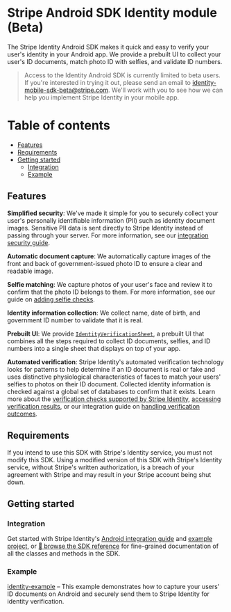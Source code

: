 # Stripe Android SDK Identity module (Beta)
The Stripe Identity Android SDK makes it quick and easy to verify your user's identity in your Android app. We provide a prebuilt UI to collect your user's ID documents, match photo ID with selfies, and validate ID numbers.

> Access to the Identity Android SDK is currently limited to beta users. If you're interested in trying it out, please send an email to <identity-mobile-sdk-beta@stripe.com>. We'll work with you to see how we can help you implement Stripe Identity in your mobile app.

# Table of contents

<!--ts-->
* [Features](#features)
* [Requirements](#requirements)
* [Getting started](#getting-started)
  * [Integration](#integration)
  * [Example](#example)

<!--te-->

## Features

**Simplified security**: We've made it simple for you to securely collect your user's personally identifiable information (PII) such as identity document images. Sensitive PII data is sent directly to Stripe Identity instead of passing through your server. For more information, see our [integration security guide](https://stripe.com/docs/security).

**Automatic document capture**: We automatically capture images of the front and back of government-issued photo ID to ensure a clear and readable image.

**Selfie matching**: We capture photos of your user's face and review it to confirm that the photo ID belongs to them. For more information, see our guide on [adding selfie checks](https://stripe.com/docs/identity/selfie).

**Identity information collection**: We collect name, date of birth, and government ID number to validate that it is real.

**Prebuilt UI**: We provide [`IdentityVerificationSheet`](https://stripe.dev/stripe-android/identity/com.stripe.android.identity/-identity-verification-sheet/index.html), a prebuilt UI that combines all the steps required to collect ID documents, selfies, and ID numbers into a single sheet that displays on top of your app.

**Automated verification**: Stripe Identity's automated verification technology looks for patterns to help determine if an ID document is real or fake and uses distinctive physiological characteristics of faces to match your users' selfies to photos on their ID document. Collected identity information is checked against a global set of databases to confirm that it exists. Learn more about the [verification checks supported by Stripe Identity](https://stripe.com/docs/identity/verification-checks), [accessing verification results](https://stripe.com/docs/identity/access-verification-results), or our integration guide on [handling verification outcomes](https://stripe.com/docs/identity/handle-verification-outcomes).

## Requirements

If you intend to use this SDK with Stripe's Identity service, you must not modify this SDK. Using a modified version of this SDK with Stripe's Identity service, without Stripe's written authorization, is a breach of your agreement with Stripe and may result in your Stripe account being shut down.

## Getting started

### Integration

Get started with Stripe Identity's [Android integration guide](https://stripe.com/docs/identity/verify-identity-documents?platform=android) and [example project](../identity-example), or [📘 browse the SDK reference](https://stripe.dev/stripe-android/identity/index.html) for fine-grained documentation of all the classes and methods in the SDK.

### Example

[identity-example](../identity-example) – This example demonstrates how to capture your users' ID documents on Android and securely send them to Stripe Identity for identity verification.
